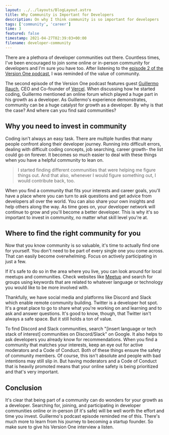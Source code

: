 ```yaml
---
layout: ../../layouts/BlogLayout.astro
title: Why Community is Important for Developers
description: On why I think community is so important for developers
tags: ['community', 'career']
time: 3
featured: false
timestamp: 2021-04-27T02:39:03+00:00
filename: developer-community
---
```

There are a plethora of developer communities out there. Countless times, I've been encouraged to join some online or in-person community for developers and I'm sure you have too. After listening to the  [episode 2 of the Version One podcast](https://codesandbox.io/podcasts/version-one/Vercel-Guillermo-Rauch), I was reminded of the value of community.

The second episode of the Version One podcast features guest [Guillermo Rauch](https://twitter.com/rauchg), CEO and Co-founder of [Vercel](https://vercel.com/). When discussing how he started coding, Guillermo mentioned an online forum which played a huge part in his growth as a developer. As Guillermo's experience demonstrates, community can be a huge catalyst for growth as a developer. By why is that the case? And where can you find said communities? 

## Why you need to invest in community

Coding isn't always an easy task. There are multiple hurdles that many people confront along their developer journey. Running into difficult errors, dealing with difficult coding concepts, job searching, career growth- the list could go on forever. It becomes so much easier to deal with these things when you have a helpful community to lean on.  

> I started finding different communities that were helping me figure things out. And that also, whenever I would figure something out, I would contribute back, too.

When you find a community that fits your interests and career goals, you'll have a place where you can turn to ask questions and get advice from developers all over the world. You can also share your own insights and help others along the way. As time goes on, your developer network will continue to grow and you'll become a better developer. This is why it's so important to invest in community, no matter what skill level you're at.

## Where to find the right community for you

Now that you know community is so valuable, it's time to actually find one for yourself. You don't need to be part of every single one you come across. That can easily become overwhelming. Focus on actively participating in just a few. 

If it's safe to do so in the area where you live, you can look around for local meetups and communities. Check websites like [Meetup](https://www.meetup.com/) and search for groups using keywords that are related to whatever language or technology you would like to be more involved with.

Thankfully, we have social media and platforms like Discord and Slack which enable remote community building. Twitter is a developer hot spot. It's a great place to go to share what you're working on and learning and to ask and answer questions. It's good to know, though, that Twitter isn't always a safe space. But it still holds a ton of value. 

To find Discord and Slack communities, search "[insert language or tech stack of interest] communities on Discord/Slack" on Google. It also helps to ask developers you already know for recommendations. When you find a community that matches your interests, keep an eye out for active moderators and a Code of Conduct. Both of these things ensure the safety of community members. Of course, this isn't absolute and people with bad intentions may still slip in. But having moderators and a Code of Conduct that is heavily promoted means that your online safety is being prioritized and that's very important.

## Conclusion

It's clear that being part of a community can do wonders for your growth as a developer. Searching for, joining, and participating in developer communities online or in-person (if it's safe) will be well worth the effort and time you invest. Guillermo's podcast episode reminded me of this. There's much more to learn from his journey to becoming a startup founder. So make sure to give his Version One interview a listen.
